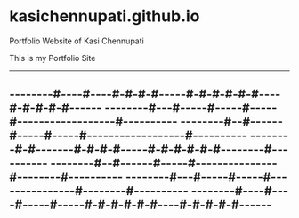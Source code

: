 # kasichennupati.github.io
Portfolio Website of Kasi Chennupati

This is my Portfolio Site 

------------------------------------------------------------
--------#----#----#-#-#-#-----#-#-#-#-#-#----#-#-#-#-#------
--------#---#-----#-----#-----#------------------#----------
--------#--#------#-----#-----#------------------#----------
--------#-#-------#-#-#-#-----#-#-#-#-#-#--------#----------
--------#--#------#-----#---------------#--------#----------
--------#---#-----#-----#---------------#--------#----------
--------#----#----#-----#-----#-#-#-#-#-#----#-#-#-#-#------
------------------------------------------------------------
